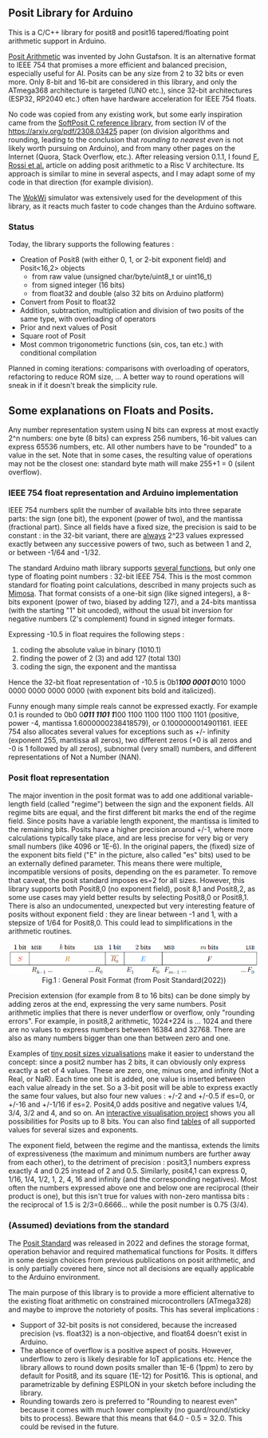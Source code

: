 ## Posit Library for Arduino

This is a C/C++ library for posit8 and posit16 tapered/floating point arithmetic support in Arduino.

[Posit Arithmetic](https://posithub.org/docs/Posits4.pdf) was invented by John Gustafson. It is an alternative format to IEEE 754 that promises a more efficient and balanced precision, especially useful for AI.
Posits can be any size from 2 to 32 bits or even more. Only 8-bit and 16-bit are considered in this library, and only the ATmega368 architecture is targeted (UNO etc.), since 32-bit architectures (ESP32, RP2040 etc.) often have hardware acceleration for IEEE 754 floats.

No code was copied from any existing work, but some early inspiration came from the [SoftPosit C reference library](https://gitlab.com/cerlane/SoftPosit), from section IV of the https://arxiv.org/pdf/2308.03425 paper (on division algorithms and rounding, leading to the conclusion that *rounding to nearest even* is not likely worth pursuing on Arduino), and from many other pages on the Internet (Quora, Stack Overflow, etc.). After releasing version 0.1.1, I found [F. Rossi et al.](https://arxiv.org/pdf/2308.03425) article on adding posit arithmetic to a Risc V architecture. Its approach is similar to mine in several aspects, and I may adapt some of my code in that direction (for example division).

The [WokWi](https://wokwi.com/projects/407404859992419329) simulator was extensively used for the development of this library, as it reacts much faster to code changes than the Arduino software.

### Status 

Today, the library supports the following features :
- Creation of Posit8 (with either 0, 1, or 2-bit exponent field) and Posit<16,2> objects
  - from raw value (unsigned char/byte/uint8_t or uint16_t)
  - from signed integer (16 bits)
  - from float32 and double (also 32 bits on Arduino platform)
- Convert from Posit to float32
- Addition, subtraction, multiplication and division of two posits of the same type, with overloading of operators
- Prior and next values of Posit
- Square root of Posit
- Most common trigonometric functions (sin, cos, tan etc.) with conditional compilation 

Planned in coming iterations: comparisons with overloading of operators, refactoring to reduce ROM size, ...
A better way to round operations will sneak in if it doesn't break the simplicity rule.

## Some explanations on Floats and Posits.

Any number representation system using N bits can express at most exactly 2^n numbers: one byte (8 bits) can express 256 numbers, 16-bit values can express 65536 numbers, etc. All other numbers have to be "rounded" to a value in the set. Note that in some cases, the resulting value of operations may not be the closest one: standard byte math will make 255+1 = 0 (silent overflow).

### IEEE 754 float representation and Arduino implementation
IEEE 754 numbers split the number of available bits into three separate parts: the sign (one bit), the exponent (power of two), and the mantissa (fractional part). Since all fields have a fixed size, the precision is said to be constant : in the 32-bit variant, there are [always](https://arxiv.org/pdf/1811.01721) 2^23 values expressed exactly between any successive powers of two, such as between 1 and 2, or between -1/64 and -1/32.

The standard Arduino math library supports [several functions](https://www.tutorialspoint.com/arduino/arduino_math_library.htm), but only one type of floating point numbers : 32-bit IEEE 754. This is the most common standard for floating point calculations, described in many projects such as [Mimosa](https://www.mimosa.org/ieee-floating-point-format/). That format consists of a one-bit sign (like signed integers), a 8-bits exponent (power of two, biased by adding 127), and a 24-bits mantissa (with the starting "1" bit uncoded), without the usual bit inversion for negative numbers (2's complement) found in signed integer formats.

Expressing -10.5 in float requires the following steps :
1. coding the absolute value in binary (1010.1)
2. finding the power of 2 (3) and add 127 (total 130)
3. coding the sign, the exponent and the mantissa

Hence the 32-bit float representation of -10.5 is 0b1***100 0001 0***010 1000 0000 0000 0000 0000 (with exponent bits bold and italicized). 

Funny enough many simple reals cannot be expressed exactly. For example 0.1 is rounded to 0b0 0***011 1101 1***100 1100 1100 1100 1100 1101 (positive, power -4, mantissa 1.6000000238418579), or 0.1000000014901161. IEEE 754 also allocates several values for exceptions such as +/- infinity (exponent 255, mantissa all zeros), two different zeros (+0 is all zeros and -0 is 1 followed by all zeros), subnormal (very small) numbers, and different representations of Not a Number (NAN).

### Posit float representation
The major invention in the posit format was to add one additional variable-length field (called "regime") between the sign and the exponent fields. All regime bits are equal, and the first different bit marks the end of the regime field. Since posits have a variable length exponent, the mantissa is limited to the remaining bits. Posits have a higher precision around +/-1, where more calculations typically take place, and are less precise for very big or very small numbers (like 4096 or 1E-6). In the original papers, the (fixed) size of the exponent bits field ("E" in the picture, also called "es" bits) used to be an externally defined parameter. This means there were multiple, incompatible versions of posits, depending on the es parameter. To remove that caveat, the posit standard imposes es=2 for all sizes. However, this library supports both Posit8,0 (no exponent field), posit 8,1 and Posit8,2, as some use cases may yield better results by selecting Posit8,0 or Posit8,1. There is also an undocumented, unexpected but very interesting feature of posits without exponent field : they are linear between -1 and 1, with a stepsize of 1/64 for Posit8,0. This could lead to simplifications in the arithmetic routines. 

<p align="center"><img src="posit_standard_format.png"><br>
Fig.1 : General Posit Format (from Posit Standard(2022))
</p>

Precision extension (for example from 8 to 16 bits) can be done simply by adding zeros at the end, expressing the very same numbers. Posit arithmetic implies that there is never underflow or overflow, only "rounding errors". 
For example, in posit8,2 arithmetic, 1024+224 is ... 1024 and there are no values to express numbers between 16384 and 32768. 
There are also as many numbers bigger than one than between zero and one.

Examples of [tiny posit sizes vizualisations](https://github.com/stillwater-sc/universal/blob/main/docs/posit-refinement-viz.md) make it easier to understand the concept: since a posit2 number has 2 bits, it can obviously only express exactly a set of 4 values. These are zero, one, minus one, and infinity (Not a Real, or NaR). Each time one bit is added, one value is inserted between each value already in the set. So a 3-bit posit will be able to express exactly the same four values, but also four new values : +/-2 and +/-0.5 if es=0, or +/-16 and +/-1/16 if es=2. Posit4,0 adds positive and negative values 1/4, 3/4, 3/2 and 4, and so on. An [interactive visualisation project](https://cse512-19s.github.io/FP-Well-Rounded/) shows you all possibilities for Posits up to 8 bits. You can also find [tables](https://github.com/stillwater-sc/universal/tree/main/docs/tables) of all supported values for several sizes and exponents.

The exponent field, between the regime and the mantissa, extends the limits of expressiveness (the maximum and minimum numbers are further away from each other), to the detriment of precision : posit3,1 numbers express exactly 4 and 0.25 instead of 2 and 0.5. Similarly, posit4,1 can express 0, 1/16, 1/4, 1/2, 1, 2, 4, 16 and infinity (and the corresponding negatives). Most often the numbers expressed above one and below one are reciprocal (their product is one), but this isn't true for values with non-zero mantissa bits : the reciprocal of 1.5 is 2/3=0.6666... while the posit number is 0.75 (3/4).

### (Assumed) deviations from the standard
The [Posit Standard](https://posithub.org/docs/posit_standard-2.pdf) was released in 2022 and defines the storage format, operation behavior and required mathematical functions for Posits. 
It differs in some design choices from previous publications on posit arithmetic, and is only partially covered here, since not all decisions are equally applicable to the Arduino environment.

The main purpose of this library is to provide a more efficient alternative to the existing float arithmetic on constrained microcontrollers (ATmega328) and maybe to improve the notoriety of posits. 
This has several implications :
- Support of 32-bit posits is not considered, because the increased precision (vs. float32) is a non-objective, and float64 doesn't exist in Arduino.
- The absence of overflow is a positive aspect of posits. However, underflow to zero is likely desirable for IoT applications etc. Hence the library allows to round down posits smaller than 1E-6 (1ppm) to zero by default for Posit8, and its square (1E-12) for Posit16. This is optional, and parametrizable by defining ESPILON in your sketch before including the library.
- Rounding towards zero is preferred to "Rounding to nearest even" because it comes with much lower complexity (no guard/round/sticky bits to process). Beware that this means that 64.0 - 0.5 = 32.0. This could be revised in the future.

